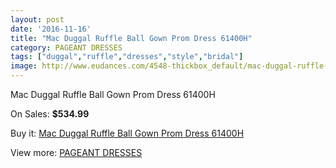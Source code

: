 ```yaml
---
layout: post
date: '2016-11-16'
title: "Mac Duggal Ruffle Ball Gown Prom Dress 61400H"
category: PAGEANT DRESSES
tags: ["duggal","ruffle","dresses","style","bridal"]
image: http://www.eudances.com/4548-thickbox_default/mac-duggal-ruffle-ball-gown-prom-dress-61400h.jpg
---
```

Mac Duggal Ruffle Ball Gown Prom Dress 61400H

On Sales: **$534.99**
<a href="https://www.eudances.com/en/pageant-dresses/1521-mac-duggal-ruffle-ball-gown-prom-dress-61400h.html"><amp-img layout="responsive" width="600" height="600" src="//www.eudances.com/4548-thickbox_default/mac-duggal-ruffle-ball-gown-prom-dress-61400h.jpg" alt="Mac Duggal Ruffle Ball Gown Prom Dress 61400H 0" /></a>
<a href="https://www.eudances.com/en/pageant-dresses/1521-mac-duggal-ruffle-ball-gown-prom-dress-61400h.html"><amp-img layout="responsive" width="600" height="600" src="//www.eudances.com/4549-thickbox_default/mac-duggal-ruffle-ball-gown-prom-dress-61400h.jpg" alt="Mac Duggal Ruffle Ball Gown Prom Dress 61400H 1" /></a>

Buy it: [Mac Duggal Ruffle Ball Gown Prom Dress 61400H](https://www.eudances.com/en/pageant-dresses/1521-mac-duggal-ruffle-ball-gown-prom-dress-61400h.html "Mac Duggal Ruffle Ball Gown Prom Dress 61400H")

View more: [PAGEANT DRESSES](https://www.eudances.com/en/16-pageant-dresses "PAGEANT DRESSES")